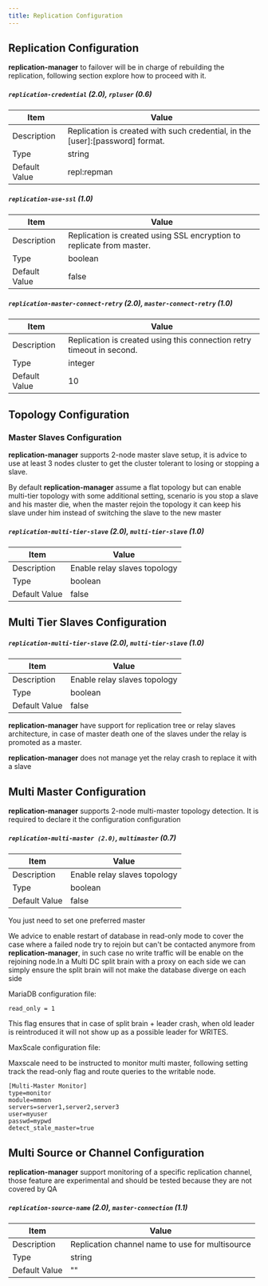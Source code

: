 ```yaml
---
title: Replication Configuration
---
```

## Replication Configuration

**replication-manager**  to failover will be in charge of rebuilding the replication, following section explore how to proceed with it.

##### `replication-credential` (2.0), `rpluser` (0.6)

| Item | Value |
| ---- | ----- |
| Description | Replication is created with such credential, in the [user]:[password] format. |
| Type | string |
| Default Value | repl:repman |   


##### `replication-use-ssl` (1.0)

| Item | Value |
| ---- | ----- |
| Description | Replication is created using SSL encryption to replicate from master. |
| Type | boolean |
| Default Value | false |   

##### `replication-master-connect-retry` (2.0), `master-connect-retry` (1.0)

| Item | Value |
| ---- | ----- |
| Description | Replication is created using this connection retry timeout in second. |
| Type | integer |
| Default Value | 10 |   


## Topology Configuration

### Master Slaves Configuration

**replication-manager**  supports 2-node master slave setup, it is advice to use at least 3 nodes cluster to get the cluster tolerant to losing or stopping a slave.  


By default **replication-manager** assume a flat topology but can enable multi-tier topology with some additional setting, scenario is you stop a slave and his master die, when the master rejoin the topology it can keep his slave under him instead of switching the slave to the new master

##### `replication-multi-tier-slave` (2.0), `multi-tier-slave` (1.0)

| Item | Value |
| ---- | ----- |
| Description | Enable relay slaves topology |
| Type | boolean |
| Default Value | false |   

## Multi Tier Slaves Configuration

##### `replication-multi-tier-slave` (2.0), `multi-tier-slave` (1.0)

| Item | Value |
| ---- | ----- |
| Description | Enable relay slaves topology |
| Type | boolean |
| Default Value | false |   

**replication-manager**  have support for replication tree or relay slaves architecture, in case of master death one of the slaves under the relay is promoted as a master.

**replication-manager** does not manage yet the relay crash to replace it with a slave

## Multi Master Configuration

**replication-manager**  supports 2-node multi-master topology detection. It is required to declare it the configuration configuration

##### `replication-multi-master (2.0)`, `multimaster` (0.7)

| Item | Value |
| ---- | ----- |
| Description | Enable relay slaves topology |
| Type | boolean |
| Default Value | false |  

You just need to set one preferred master

We advice to enable restart of database in read-only mode to cover the case where a failed node try to rejoin but can't be contacted anymore from **replication-manager**, in such case no write traffic will be enable on the rejoining node.In a Multi DC split brain with a proxy on each side we can simply ensure the split brain will not make the database diverge on each side    

MariaDB configuration file:  

```
read_only = 1
```

This flag ensures that in case of split brain + leader crash, when old leader is reintroduced it will not show up as a possible leader for WRITES.


MaxScale configuration file:  

Maxscale need to be instructed to monitor multi master, following setting track the read-only flag and route queries to the writable node.

```    
[Multi-Master Monitor]
type=monitor
module=mmmon
servers=server1,server2,server3
user=myuser
passwd=mypwd
detect_stale_master=true
```

## Multi Source or Channel Configuration

**replication-manager**  support monitoring of a specific replication channel, those feature are experimental and should be tested because they are not covered by QA

##### `replication-source-name` (2.0), `master-connection` (1.1)

| Item | Value |
| ---- | ----- |
| Description | Replication channel name to use for multisource |
| Type | string |
| Default Value | "" |  

